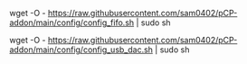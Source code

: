 wget -O - https://raw.githubusercontent.com/sam0402/pCP-addon/main/config/config_fifo.sh | sudo sh

wget -O - https://raw.githubusercontent.com/sam0402/pCP-addon/main/config/config_usb_dac.sh | sudo sh
